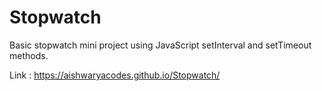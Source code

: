 # Stopwatch
Basic stopwatch mini project using JavaScript setInterval and setTimeout methods.  

Link : https://aishwaryacodes.github.io/Stopwatch/
